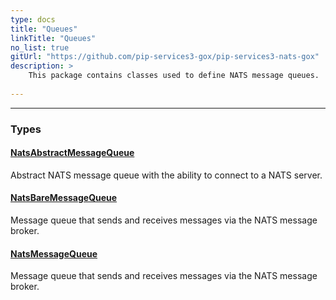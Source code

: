 ```yaml
---
type: docs
title: "Queues"
linkTitle: "Queues"
no_list: true
gitUrl: "https://github.com/pip-services3-gox/pip-services3-nats-gox"
description: >
    This package contains classes used to define NATS message queues.
    
---
```

---

<div class="module-body"> 

### Types

#### [NatsAbstractMessageQueue](nats_abstract_message_queue)
Abstract NATS message queue with the ability to connect to a NATS server.

#### [NatsBareMessageQueue](nats_bare_message_queue)
Message queue that sends and receives messages via the NATS message broker.

#### [NatsMessageQueue](nats_message_queue)
Message queue that sends and receives messages via the NATS message broker.

</div>
